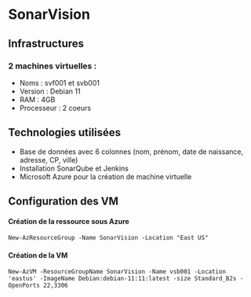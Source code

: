 # SonarVision

## Infrastructures

### 2 machines virtuelles :
* Noms : svf001 et svb001
* Version : Debian 11
* RAM : 4GB
* Processeur : 2 coeurs


## Technologies utilisées

* Base de données avec 6 colonnes (nom, prénom, date de naissance, adresse, CP, ville)
* Installation SonarQube et Jenkins
* Microsoft Azure pour la création de machine virtuelle

## Configuration des VM

#### Création de la ressource sous Azure

```
New-AzResourceGroup -Name SonarVision -Location "East US"
```
#### Création de la VM
```
New-AzVM -ResourceGroupName SonarVision -Name vsb001 -Location 'eastus' -ImageName Debian:debian-11:11:latest -size Standard_B2s -OpenPorts 22,3306
```
